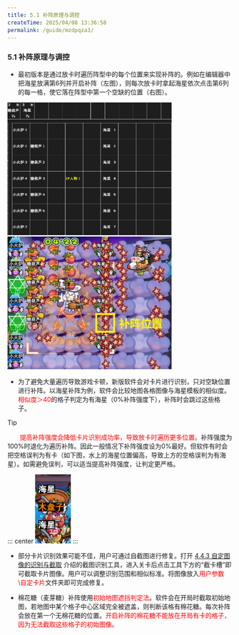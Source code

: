 ```yaml
---
title: 5.1 补阵原理与调控
createTime: 2025/04/08 13:36:58
permalink: /guide/mzdpqza3/
---
```


### 5.1 补阵原理与调控

- 最初版本是通过放卡时遍历阵型中的每个位置来实现补阵的。例如在编辑器中把海星放满第6列并开启补阵（左图），则每次放卡时拿起海星依次点击第6列的每一格，使它落在阵型中第一个空缺的位置（右图）。

<img src="./picture/5.1.0.1.png" alt="" width="368" height="298"> <img src="./picture/5.1.0.2.png" alt="" width="368" height="298">

- 为了避免大量遍历导致游戏卡顿，新版软件会对卡片进行识别，只对空缺位置进行补阵。以海星补阵为例，软件会比较地图各格图像与海星模板的相似度。<span style="color: red">相似度＞40</span>的格子判定为有海星（0%补阵强度下），补阵时会跳过这些格子。

> [!tip]
> <span style="margin-left: 3.15ch;"></span><span style="color: red">提高补阵强度会降低卡片识别成功率，导致放卡时遍历更多位置。</span>补阵强度为100%时退化为遍历补阵。因此一般情况下补阵强度设为0%最好。但软件有时会把空格误判为有卡（如下图，水上的海星位置偏高，导致上方的空格误判为有海星）。如需避免误判，可以适当提高补阵强度，让判定更严格。

::: center
![](./picture/5.1.0.3.png)
:::

- 部分卡片识别效果可能不佳，用户可通过自截图进行修复。打开 [4.4.3 自定图像的识别与截取](/Track-Web/guide/v62bwilf/#_4-4-3-自定图像的识别与截取) 介绍的截图识别工具，进入关卡后点击工具下方的“截卡槽”即可截取卡片图像。用户可以调整识别范围和相似标准。将图像放入<span style="color: red">用户参数\自定卡片</span>文件夹即可完成修复。

- 棉花糖（麦芽糖）补阵使用<span style="color: red">初始地图遮挡判定法</span>。软件会在开局时截取初始地图，若地图中某个格子中心区域完全被遮盖，则判断该格有棉花糖。每次补阵会放在第一个无棉花糖的位置。<span style="color: red">开启补阵的棉花糖不能放在开局有卡的格子，因为无法截取这些格子的初始图像。</span>
